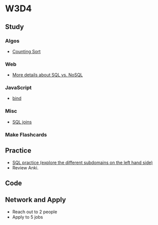 # W3D4

## Study

### Algos 
- [Counting Sort](http://www.geeksforgeeks.org/counting-sort/)

### Web
- [More details about SQL vs. NoSQL](https://www.upwork.com/hiring/data/sql-vs-nosql-databases-whats-the-difference/)

### JavaScript
- [bind](https://javascript.info/bind)

### Misc
- [SQL joins](http://www.sql-join.com/sql-join-types/)

### Make Flashcards

## Practice

- [SQL practice (explore the different subdomains on the left hand side)](https://www.hackerrank.com/domains/sql/select)
- Review Anki. 

## Code 

## Network and Apply 

- Reach out to 2 people
- Apply to 5 jobs 
